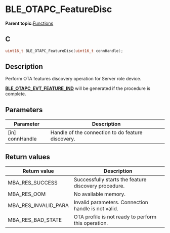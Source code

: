 # BLE\_OTAPC\_FeatureDisc

**Parent topic:**[Functions](GUID-80B410B9-3704-4EDB-9A00-B805DADA45F9.md)

## C

```c
uint16_t BLE_OTAPC_FeatureDisc(uint16_t connHandle);
```

## Description

Perform OTA features discovery operation for Server role device.

**[BLE\_OTAPC\_EVT\_FEATURE\_IND](GUID-077CD1BC-2971-434D-8292-8D749FABC643.md)** will be generated if the procedure is complete.

## Parameters

|Parameter|Description|
|---------|-----------|
|\[in\] connHandle|Handle of the connection to do feature discovery.|

## Return values

|Return value|Description|
|------------|-----------|
|MBA\_RES\_SUCCESS|Successfully starts the feature discovery procedure.|
|MBA\_RES\_OOM|No available memory.|
|MBA\_RES\_INVALID\_PARA|Invalid parameters. Connection handle is not valid.|
|MBA\_RES\_BAD\_STATE|OTA profile is not ready to perform this operation.|

